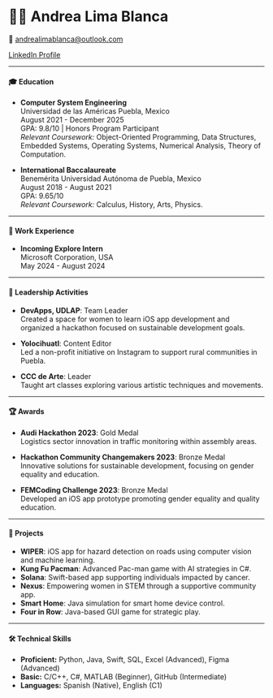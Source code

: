 # 👩‍💻 Andrea Lima Blanca

📧 andrealimablanca@outlook.com

[LinkedIn Profile](https://www.linkedin.com/in/andrea-lima-blanca-baa109217/)

---

#### 🎓 Education

- **Computer System Engineering**  
  Universidad de las Américas Puebla, Mexico  
  August 2021 - December 2025  
  GPA: 9.8/10 | Honors Program Participant  
  _Relevant Coursework:_ Object-Oriented Programming, Data Structures, Embedded Systems, Operating Systems, Numerical Analysis, Theory of Computation.

- **International Baccalaureate**  
  Benemérita Universidad Autónoma de Puebla, Mexico  
  August 2018 - August 2021  
  GPA: 9.65/10  
  _Relevant Coursework:_ Calculus, History, Arts, Physics.

---

#### 💼 Work Experience

- **Incoming Explore Intern**  
  Microsoft Corporation, USA  
  May 2024 - August 2024

---

#### 🌟 Leadership Activities

- **DevApps, UDLAP**: Team Leader  
  Created a space for women to learn iOS app development and organized a hackathon focused on sustainable development goals.

- **Yolocihuatl**: Content Editor  
  Led a non-profit initiative on Instagram to support rural communities in Puebla.

- **CCC de Arte**: Leader  
  Taught art classes exploring various artistic techniques and movements.

---

#### 🏆 Awards

- **Audi Hackathon 2023**: Gold Medal  
  Logistics sector innovation in traffic monitoring within assembly areas.

- **Hackathon Community Changemakers 2023**: Bronze Medal  
  Innovative solutions for sustainable development, focusing on gender equality and education.

- **FEMCoding Challenge 2023**: Bronze Medal  
  Developed an iOS app prototype promoting gender equality and quality education.

---

#### 🚀 Projects

- **WIPER**: iOS app for hazard detection on roads using computer vision and machine learning.
- **Kung Fu Pacman**: Advanced Pac-man game with AI strategies in C#.
- **Solana**: Swift-based app supporting individuals impacted by cancer.
- **Nexus**: Empowering women in STEM through a supportive community app.
- **Smart Home**: Java simulation for smart home device control.
- **Four in Row**: Java-based GUI game for strategic play.

---

#### 🛠 Technical Skills

- **Proficient:** Python, Java, Swift, SQL, Excel (Advanced), Figma (Advanced)
- **Basic:** C/C++, C#, MATLAB (Beginner), GitHub (Intermediate)
- **Languages:** Spanish (Native), English (C1)
